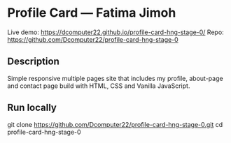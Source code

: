 # Profile Card — Fatima Jimoh

Live demo: https://dcomputer22.github.io/profile-card-hng-stage-0/
Repo: https://github.com/Dcomputer22/profile-card-hng-stage-0

## Description

Simple responsive multiple pages site that includes my profile, about-page and contact page build with HTML, CSS and Vanilla JavaScript.

## Run locally

git clone https://github.com/Dcomputer22/profile-card-hng-stage-0.git
cd profile-card-hng-stage-0
